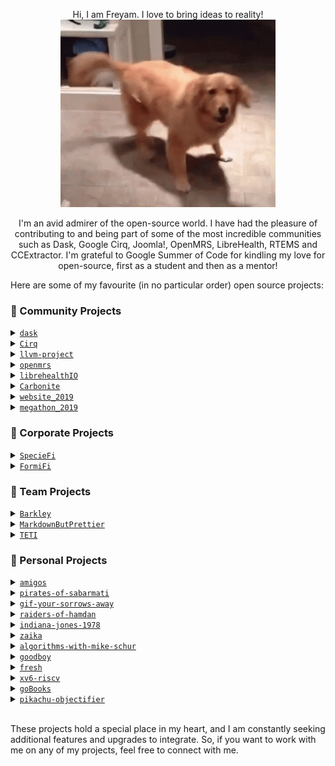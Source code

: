 <p align="center">
    Hi, I am Freyam. I love to bring ideas to reality!
    <img src="./doggo.gif" height="300" width="344">
</p>

<p align="center">
I'm an avid admirer of the open-source world. I have had the pleasure of contributing to and being part of some of the most incredible communities such as Dask, Google Cirq, Joomla!, OpenMRS, LibreHealth, RTEMS and CCExtractor. I'm grateful to Google Summer of Code for kindling my love for open-source, first as a student and then as a mentor!
</p>

Here are some of my favourite (in no particular order) open source projects:

### 🐧 Community Projects

<details>
<summary><a href="https://github.com/dask/dask"><code>dask</code></a></summary>

Dask is a python library providing scalable analytics for big data computations.

I worked on the project "[Visualizing the Performance Characteristics of Computations](https://summerofcode.withgoogle.com/archive/2021/projects/4961535251709952/)" as part of the Google Summer of Code 2021. My project focuses on improving the visualization of the Graphical and the HTML Representations of Dask computations. I worked on making them more illustrative, engaging, and informative.

</details>

<details>
<summary><a href="https://github.com/quantumlib/Cirq"><code>Cirq</code></a></summary>

Cirq is Google's Quantum Framework for Noisy Intermediate Scale Quantum Computers. I worked on revamping the visualizations of Quantum circuits and adding interactive tools to illustrate the differences between circuits.

</details>

<details>
<summary><a href="https://github.com/llvm/llvm-project"><code>llvm-project</code></a></summary>

LLVM Multi-Level Intermediate Representation is a flexible infrastructure for modern optimizing compilers. I worked on designing a tool to visually illustrate the transformations in the Intermediate Representations of data flow in a program.

I also presented at the weekly MLIR meet up regarding my work here. The recording of that meeting can be found on <a href="https://youtu.be/fOz0C-X2ma4">YouTube</a>.

</details>

<details>
<summary><a href="https://github.com/openmrs"><code>openmrs</code></a></summary>

OpenMRS is an EMR storage and retrieval system for treating patients around the globe. As part of the Google Code-in 2018, I worked with a team of students creating outreach and marketing content.

</details>

<details>
<summary><a href="https://github.com/librehealthIO"><code>librehealthIO</code></a></summary>

LibreHealth (librehealthIO) is a foundation of a worldwide ecosystem of open source Health IT innovation. As part of the Google Code-in 2019, I worked with a team of designers spearheading the design front.

</details>

<details>
<summary><a href="https://github.com/OSDG-IIITH/Carbonite"><code>Carbonite</code></a></summary>

Carbonite is a Discord Bot that takes code messages and converts them into beautiful images by using Carbon. I worked on adding theme functionality so users could apply custom themes to their code snippets.

</details>

<details>
<summary><a href="https://github.com/IIIT-ECell/website_2019"><code>website_2019</code></a></summary>

Entrepreneurship Cell, IIIT Hyderabad is a non-profit organization run by students, and has been established with the objective of creating, manifesting and guiding the entrepreneurial spirit in the student community and to encourage them to be successful entrepreneurs. We want to build an ecosystem where networking and knowledge sharing can happen. To this end, we conduct several events, seminars and workshops both for students of and beyond our college for the purpose of cultivating this entrepreneurial spirit.

I worked on the frontend of the website, https://ecell.iiit.ac.in/.

</details>

<details>
<summary><a href="https://github.com/IIIT-ECell/megathon_2019"><code>megathon_2019</code></a></summary>

Started in 2016, Megathon is Hyderabad's largest student-run Hackathon.

Organised by E-Cell IIIT Hyderabad with the intention of promoting the spirit of entrepreneurship and development among the student community in and around the city, it has gotten bigger and more successful over the years; drawing 450 participants in its first year, upwards of 600 in its second, and over 1000 in its latest rendition.

I worked on the frontend of the website, https://megathon.in/.

</details>

### 🐢 Corporate Projects

<details>
<summary><a href="https://github.com/Forest-Economy-Alliance/SpecieFi"><code>SpecieFi</code></a></summary>

Imagine you are an illiterate farmer owning 10 acres of forest land in a rural region of India, who has no idea about smartphones or modern technologies. How does one create a multi-layer neural network classifying forest species with the help of data supplied by these farmers?

Welcome, SpecieFi - a first-of-its-kind offline-first application that enables the community-based classification of images through a simple game. It is an accessibility-focused application for users with limited reading and writing capacity. It can be used across multiple users for the classification of images, specially designed for the classification of forest species.

</details>

<details>
<summary><a href="https://github.com/Forest-Economy-Alliance/FormiFi"><code>FormiFi</code></a></summary>

FormiFi is a form filling utility that has been developed to facilitate and monitor the process of claim filing for distribution of CFR as part of the Forest Governance initiative. It provides analytics support, offline mode and will soon be available in multiple languages.

</details>

### 🦁 Team Projects

<details>
<summary><a href="https://github.com/varshitakolipaka/Barkley"><code>Barkley</code></a></summary>

Barkley (A Discord Butler) is a project <a href="https://github/varshitakolipaka">Varshita</a> and I worked on to create a Discord bot that takes personal servers on Discord to a whole another level by providing a variety of features such as DM Style Tags, Message Sorter, Server Disguise, Tasklists, and more. We are still adding features when we feel like.

</details>

<details>
<summary><a href="https://github.com/varshitakolipaka/MarkdownButPrettier"><code>MarkdownButPrettier</code></a></summary>

Markdown But Prettier is a project <a href="https://github/varshitakolipaka">Varshita</a> and I worked on to make Markdown more exciting by adding a bunch of features such as HTML Styles, and Graphviz Mind Maps.

</details>

<details>
<summary><a href="https://github.com/x3z3/TETI"><code>TETI</code></a></summary>

TETI (Text Encryption Through Images) is a project <a href="https://github/x3z3">Anshul</a> and I worked on to encrypt text messages using BMP images by using a custom sophisticated steganographical model for the encryption.

Anshul and I used TETI to send the entire Harry Potter Book Series in BMP images to our friends! Everyone was amazed at the simplicity.

</details>

### 🦒 Personal Projects

<details>
<summary><a href="https://github.com/freyam/amigos"><code>amigos</code></a></summary>

Amigos is a robust friend management application that suggests friends. Its sole mission is to unite compatible people across the world. Just tell the app a bit about yourself, and then let the magic begin.

Brownie points: Amigos shows you a beautiful colourful graph of your friends network.

</details>

<details>
<summary><a href="https://github.com/freyam/pirates-of-sabarmati"><code>pirates-of-sabarmati</code></a></summary>

Pirates of Sabarmati is a 3D game inspired by the Pirates of the Caribbean series. It is a game where you can explore the world of Sabarmati and fight with other pirates. It's a fun stress-relieving game that you can tune in and out anytime you want.

</details>

<details>
<summary><a href="https://github.com/freyam/gif-your-sorrows-away"><code>gif-your-sorrows-away</code></a></summary>

GYSA (GIF Your Sorrows Away) is a browser extension that displays adorable GIFs of cute animals on your screen at random. It's available on the <a href="https://chrome.google.com/webstore/detail/gif-your-sorrows-away/hepbomdbbmdmbdefdlkiadmapjclnfob">Google Chrome Web Store</a> and the <a href="https://addons.mozilla.org/en-US/firefox/addon/gif-your-sorrows-away/">Firefox Addons Store</a>!

</details>

<details>
<summary><a href="https://github.com/freyam/raiders-of-hamdan"><code>raiders-of-hamdan</code></a></summary>

Raiders of Hamdan is a 2D CLI game that depicts the story of the indestructible kingdom of the Hamdan. In this game, you play as the Ruler of the Electra Kingdom who is trying to bring down the legacy of Hamdan.

</details>

<details>
<summary><a href="https://github.com/freyam/indiana-jones-1978"><code>indiana-jones-1978</code></a></summary>

Indiana Jones 1978 is a 2D game inspired by the original Indiana Jones movie wherein Indiana Jones has to collect all the treasures while avoiding super fast AI-controlled enemies.

</details>

<details>
<summary><a href="https://github.com/freyam/zaika"><code>zaika</code></a></summary>

Zaika is a modern user-centric campus food stalls management system for the youth. It is a web application that allows students to order food from the stalls and allow vendors to manage their stalls!

</details>

<details>
<summary><a href="https://github.com/freyam/algorithms-with-mike-schur"><code>algorithms-with-mike-schur</code></a></summary>

Algorithms with Mike Schur is a three-part mini-series in which I demonstrate real-world applications of certain algorithms and offer viewers a visually engaging experience by leveraging their love of TV shows and disinterest in studies.

I take snippets of popular TV shows such as Brooklyn Nine-Nine and The Office (US) and visualize the usecases of algorithms in a fun way! There's a lot of entertaining material for the viewer to become hooked on, from treasure hunts to capturing criminals who have just escaped jail.

</details>

<details>
<summary><a href="https://github.com/freyam/goodboy"><code>goodboy</code></a></summary>

GoodBoy is a Discord bot that leverages a custom-trained multi-class sentiment analyser RoBERTa to send adorable media by understanding the current context of the conversations.

</details>

<details>
<summary><a href="https://github.com/freyam/fresh"><code>fresh</code></a></summary>

<b>F</b>reyam's <b>r</b>eal-time <b>e</b>=!mc^2 <b>sh</b>ell is a linux shell which supports multiple commands and multiple arguments such as <code>cd</code>, <code>echo</code>, <code>history</code>, <code>ls</code>, <code>pinfo</code>, <code>pwd</code>, <code>repeat</code>, <code>jobs</code>, <code>sig</code>, <code>fg</code>, <code>bg</code>, <code>replay</code>, and signal handling. Basically, just a little behind zsh!

</details>

<details>
<summary><a href="https://github.com/freyam/xv6-riscv"><code>xv6-riscv</code></a></summary>

xv6-riscv is a RISCV simulator for the xv6 operating system. I added several new features such as system tracing, scheduling mechanisms (RR, FCFS, PBS, etc.), and a Procdump.

</details>

<details>
<summary><a href="https://github.com/freyam/goBooks"><code>goBooks</code></a></summary>

goBooks is an intelligent bookshelf which embraces the simplicity of people's love for their books.

</details>

<details>
<summary><a href="https://github.com/freyam/pikachu-objectifier"><code>pikachu-objectifier</code></a></summary>

Pikachu Objectifier is a simple home-trained model for classifying pikachus. 481 Pikachus have been blatantly objectified in this repository. I take no responsibility for my actions.

</details>

<br>

These projects hold a special place in my heart, and I am constantly seeking additional features and upgrades to integrate. So, if you want to work with me on any of my projects, feel free to connect with me.
